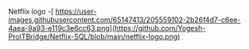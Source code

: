 Netflix logo -[ https://user-images.githubusercontent.com/65147413/205559102-2b26f4d7-c6ee-4aea-9a93-e119c3e6cc63.png](https://github.com/Yogesh-ProITBridge/Netflix-SQL/blob/main/netflix-logo.png)

